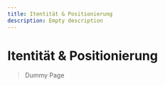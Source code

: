 ```yaml
---
title: Itentität & Positionierung
description: Empty description
---
```



# Itentität & Positionierung

> Dummy Page
